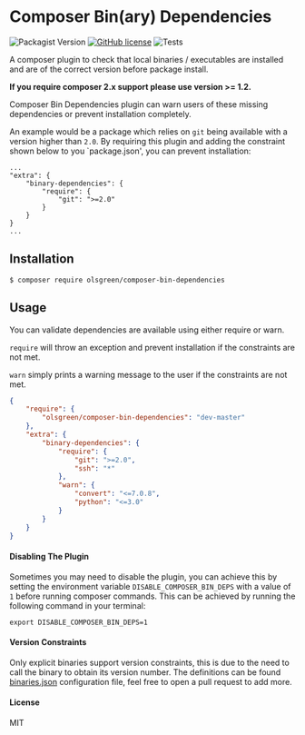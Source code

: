 Composer Bin(ary) Dependencies
=====================

![Packagist Version](https://img.shields.io/packagist/v/olsgreen/composer-bin-dependencies)
[![GitHub license](https://img.shields.io/github/license/olsgreen/composer-bin-dependencies)](https://github.com/olsgreen/composer-bin-dependencies)
![Tests](https://github.com/olsgreen/composer-bin-dependencies/workflows/Tests/badge.svg)


A composer plugin to check that local binaries / executables are installed and are of the correct version before package install.

**If you require composer 2.x support please use version >= 1.2.**

Composer Bin Dependencies plugin can warn users of these missing dependencies or prevent installation completely. 

An example would be a package which relies on `git` being available with a version higher than `2.0`. 
By requiring this plugin and adding the constraint shown below to you `package.json', you can prevent installation:

    ...
    "extra": {
        "binary-dependencies": {
            "require": {
                "git": ">=2.0"
            }
        }
    }
    ...


Installation
------------

```
$ composer require olsgreen/composer-bin-dependencies
```


Usage
-----

You can validate dependencies are available using either require or warn.

`require` will throw an exception and prevent installation if the constraints are not met.

`warn` simply prints a warning message to the user if the constraints are not met.

```json
{
    "require": {
        "olsgreen/composer-bin-dependencies": "dev-master"
    },
    "extra": {
        "binary-dependencies": {
            "require": {
                "git": ">=2.0",
                "ssh": "*"
            },
            "warn": {
                "convert": "<=7.0.8",
                "python": "<=3.0"
            }
        }
    }
}
```

#### Disabling The Plugin
Sometimes you may need to disable the plugin, you can achieve this by setting the environment variable `DISABLE_COMPOSER_BIN_DEPS` with a value of `1` before running composer commands.
This can be achieved by running the following command in your terminal:

    export DISABLE_COMPOSER_BIN_DEPS=1

#### Version Constraints
Only explicit binaries support version constraints, this is due to the need to call the binary to obtain its version number. The definitions can be found [binaries.json](https://github.com/olsgreen/composer-bin-dependencies/blob/master/config/binaries.json) configuration file, 
feel free to open a pull request to add more.

#### License
MIT
